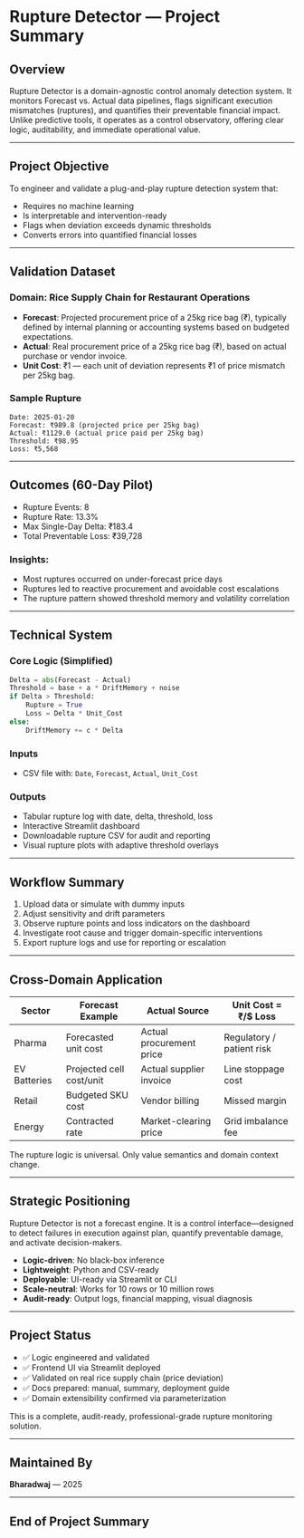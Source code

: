 # Rupture Detector — Project Summary

## Overview

Rupture Detector is a domain-agnostic control anomaly detection system. It monitors Forecast vs. Actual data pipelines, flags significant execution mismatches (ruptures), and quantifies their preventable financial impact. Unlike predictive tools, it operates as a control observatory, offering clear logic, auditability, and immediate operational value.

---

## Project Objective

To engineer and validate a plug-and-play rupture detection system that:

- Requires no machine learning
- Is interpretable and intervention-ready
- Flags when deviation exceeds dynamic thresholds
- Converts errors into quantified financial losses

---

## Validation Dataset

### Domain: **Rice Supply Chain for Restaurant Operations**

- **Forecast**: Projected procurement price of a 25kg rice bag (₹), typically defined by internal planning or accounting systems based on budgeted expectations.
- **Actual**: Real procurement price of a 25kg rice bag (₹), based on actual purchase or vendor invoice.
- **Unit Cost**: ₹1 — each unit of deviation represents ₹1 of price mismatch per 25kg bag.

### Sample Rupture

```
Date: 2025-01-20
Forecast: ₹989.8 (projected price per 25kg bag)
Actual: ₹1129.0 (actual price paid per 25kg bag)
Threshold: ₹98.95
Loss: ₹5,568
```

---

## Outcomes (60-Day Pilot)

- Rupture Events: 8
- Rupture Rate: 13.3%
- Max Single-Day Delta: ₹183.4
- Total Preventable Loss: ₹39,728

### Insights:

- Most ruptures occurred on under-forecast price days
- Ruptures led to reactive procurement and avoidable cost escalations
- The rupture pattern showed threshold memory and volatility correlation

---

## Technical System

### Core Logic (Simplified)

```python
Delta = abs(Forecast - Actual)
Threshold = base + a * DriftMemory + noise
if Delta > Threshold:
    Rupture = True
    Loss = Delta * Unit_Cost
else:
    DriftMemory += c * Delta
```

### Inputs

- CSV file with: `Date`, `Forecast`, `Actual`, `Unit_Cost`

### Outputs

- Tabular rupture log with date, delta, threshold, loss
- Interactive Streamlit dashboard
- Downloadable rupture CSV for audit and reporting
- Visual rupture plots with adaptive threshold overlays

---

## Workflow Summary

1. Upload data or simulate with dummy inputs
2. Adjust sensitivity and drift parameters
3. Observe rupture points and loss indicators on the dashboard
4. Investigate root cause and trigger domain-specific interventions
5. Export rupture logs and use for reporting or escalation

---

## Cross-Domain Application

| Sector       | Forecast Example         | Actual Source            | Unit Cost = ₹/\$ Loss     |
| ------------ | ------------------------ | ------------------------ | ------------------------- |
| Pharma       | Forecasted unit cost     | Actual procurement price | Regulatory / patient risk |
| EV Batteries | Projected cell cost/unit | Actual supplier invoice  | Line stoppage cost        |
| Retail       | Budgeted SKU cost        | Vendor billing           | Missed margin             |
| Energy       | Contracted rate          | Market-clearing price    | Grid imbalance fee        |

The rupture logic is universal. Only value semantics and domain context change.

---

## Strategic Positioning

Rupture Detector is not a forecast engine. It is a control interface—designed to detect failures in execution against plan, quantify preventable damage, and activate decision-makers.

- **Logic-driven**: No black-box inference
- **Lightweight**: Python and CSV-ready
- **Deployable**: UI-ready via Streamlit or CLI
- **Scale-neutral**: Works for 10 rows or 10 million rows
- **Audit-ready**: Output logs, financial mapping, visual diagnosis

---

## Project Status

- ✅ Logic engineered and validated
- ✅ Frontend UI via Streamlit deployed
- ✅ Validated on real rice supply chain (price deviation)
- ✅ Docs prepared: manual, summary, deployment guide
- ✅ Domain extensibility confirmed via parameterization

This is a complete, audit-ready, professional-grade rupture monitoring solution.

---

## Maintained By

**Bharadwaj** — 2025

---

## End of Project Summary

